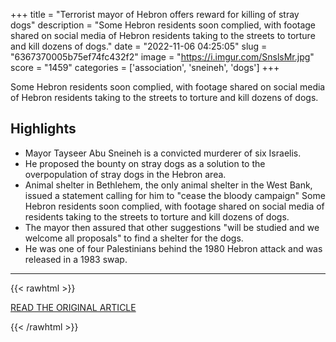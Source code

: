 +++
title = "Terrorist mayor of Hebron offers reward for killing of stray dogs"
description = "Some Hebron residents soon complied, with footage shared on social media of Hebron residents taking to the streets to torture and kill dozens of dogs."
date = "2022-11-06 04:25:05"
slug = "6367370005b75ef74fc432f2"
image = "https://i.imgur.com/SnslsMr.jpg"
score = "1459"
categories = ['association', 'sneineh', 'dogs']
+++

Some Hebron residents soon complied, with footage shared on social media of Hebron residents taking to the streets to torture and kill dozens of dogs.

## Highlights

- Mayor Tayseer Abu Sneineh is a convicted murderer of six Israelis.
- He proposed the bounty on stray dogs as a solution to the overpopulation of stray dogs in the Hebron area.
- Animal shelter in Bethlehem, the only animal shelter in the West Bank, issued a statement calling for him to "cease the bloody campaign" Some Hebron residents soon complied, with footage shared on social media of residents taking to the streets to torture and kill dozens of dogs.
- The mayor then assured that other suggestions "will be studied and we welcome all proposals" to find a shelter for the dogs.
- He was one of four Palestinians behind the 1980 Hebron attack and was released in a 1983 swap.

---

{{< rawhtml >}}
  <p class="article-category">
    <a target="_blank" href="https://www.jpost.com/middle-east/article-721508">READ THE ORIGINAL ARTICLE</a>
  </p>
{{< /rawhtml >}}
